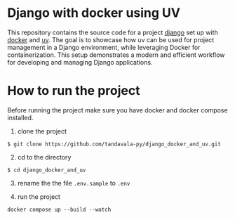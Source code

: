 # Django with docker using UV


This repository contains the source code for a  project [django](https://www.djangoproject.com/) set up with [docker](https://www.docker.com/)  and [uv](https://docs.astral.sh/uv/). The goal is to showcase how uv can be used for project management in a Django environment, while leveraging Docker for containerization. This setup demonstrates a modern and efficient workflow for developing and managing Django applications.


# How to run the project

Before running the project make sure you have docker and docker compose installed.

1. clone the project
```
$ git clone https://github.com/tandavala-py/django_docker_and_uv.git
```

2. cd to the directory

```
$ cd django_docker_and_uv
```

3. rename the the file ```.env.sample``` to ```.env```

4. run the project

```
docker compose up --build --watch
```
